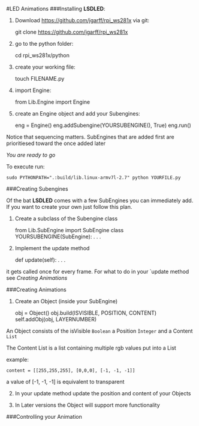 #LED Animations
###Installing **LSDLED**:
1. Download https://github.com/jgarff/rpi_ws281x via git:


    git clone https://github.com/jgarff/rpi_ws281x
    
2. go to the python folder:


    cd rpi_ws281x/python
    
3. create your working file:


    touch FILENAME.py
    
4. import Engine:


    from Lib.Engine import Engine
    
5. create an Engine object and add your Subengines:


    eng = Engine()
    eng.addSubengine(YOURSUBENGINE(), True)
    eng.run()

Notice that sequencing matters. SubEngines that are added first are prioritiesed toward the once added later 

_You are ready to go_

To execute run:

    sudo PYTHONPATH=".:build/lib.linux-armv7l-2.7" python YOURFILE.py
     

###Creating Subengines

Of the bat **LSDLED** comes with a few SubEngines you can immediately add.
If you want to create your own just follow this plan.

1. Create a subclass of the Subengine class


    from Lib.SubEngine import SubEngine
    class YOURSUBENGINE(SubEngine):
    .
    .
    .
    
2. Implement the update method

    
    def update(self):
    .
    .
    .

it gets called once for every frame.
For what to do in your `update method see _Creating Animations_

###Creating Animations


1. Create an Object (inside your SubEngine)


    obj = Object()
    obj.build(ISVISIBLE, POSITION, CONTENT)
    self.addObj(obj, LAYERNUMBER)
    
An Object consists of the isVisible ``Boolean`` a Position `Ìnteger` and a Content ``List``

The Content List is a list containing multiple rgb values put into a List

example:

    
    content = [[255,255,255], [0,0,0], [-1, -1, -1]]
    
a value of [-1, -1, -1] is equivalent to transparent

2. In your update method update the position and content of your Objects

3. In Later versions the Object will support more functionality


###Controlling your Animation




